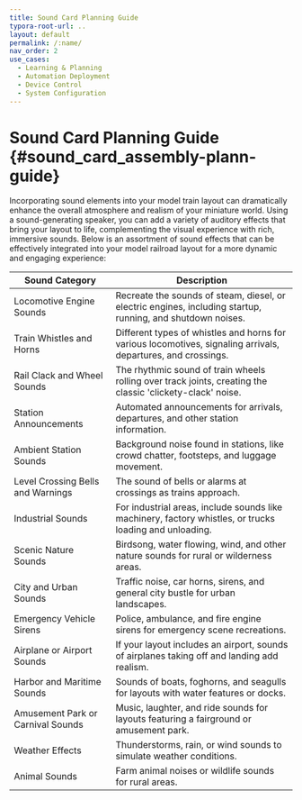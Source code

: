 ```yaml
---
title: Sound Card Planning Guide
typora-root-url: ..
layout: default
permalink: /:name/
nav_order: 2
use_cases:
  - Learning & Planning
  - Automation Deployment
  - Device Control
  - System Configuration
---
```


# Sound Card Planning Guide {#sound_card_assembly-plann-guide}

Incorporating sound elements into your model train layout can dramatically enhance the overall atmosphere and realism of your miniature world. Using a sound-generating speaker, you can add a variety of auditory effects that bring your layout to life, complementing the visual experience with rich, immersive sounds. Below is an assortment of sound effects that can be effectively integrated into your model railroad layout for a more dynamic and engaging experience:

| Sound Category                    | Description                                                  |
| --------------------------------- | ------------------------------------------------------------ |
| Locomotive Engine Sounds          | Recreate the sounds of steam, diesel, or electric engines, including startup, running, and shutdown noises. |
| Train Whistles and Horns          | Different types of whistles and horns for various locomotives, signaling arrivals, departures, and crossings. |
| Rail Clack and Wheel Sounds       | The rhythmic sound of train wheels rolling over track joints, creating the classic 'clickety-clack' noise. |
| Station Announcements             | Automated announcements for arrivals, departures, and other station information. |
| Ambient Station Sounds            | Background noise found in stations, like crowd chatter, footsteps, and luggage movement. |
| Level Crossing Bells and Warnings | The sound of bells or alarms at crossings as trains approach. |
| Industrial Sounds                 | For industrial areas, include sounds like machinery, factory whistles, or trucks loading and unloading. |
| Scenic Nature Sounds              | Birdsong, water flowing, wind, and other nature sounds for rural or wilderness areas. |
| City and Urban Sounds             | Traffic noise, car horns, sirens, and general city bustle for urban landscapes. |
| Emergency Vehicle Sirens          | Police, ambulance, and fire engine sirens for emergency scene recreations. |
| Airplane or Airport Sounds        | If your layout includes an airport, sounds of airplanes taking off and landing add realism. |
| Harbor and Maritime Sounds        | Sounds of boats, foghorns, and seagulls for layouts with water features or docks. |
| Amusement Park or Carnival Sounds | Music, laughter, and ride sounds for layouts featuring a fairground or amusement park. |
| Weather Effects                   | Thunderstorms, rain, or wind sounds to simulate weather conditions. |
| Animal Sounds                     | Farm animal noises or wildlife sounds for rural areas.       |
